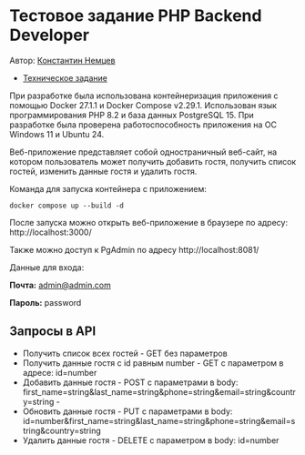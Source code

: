 # Тестовое задание PHP Backend Developer

Автор: [Константин Немцев](https://github.com/NemtsevK)

* [Техническое задание](specification.md)

При разработке была использована контейнеризация приложения с помощью Docker 27.1.1 и Docker Compose v2.29.1. Использован язык программирования PHP 8.2 и база данных PostgreSQL 15. При разработке была проверена работоспособность приложения на ОС Windows 11 и Ubuntu 24.

Веб-приложение представляет собой одностраничный веб-сайт, на котором пользователь может получить добавить гостя, получить список гостей, изменить данные гостя и удалить гостя.

Команда для запуска контейнера с приложением:

```
docker compose up --build -d
```

После запуска можно открыть веб-приложение в браузере по адресу: http://localhost:3000/

Также можно доступ к PgAdmin по адресу http://localhost:8081/

Данные для входа:

**Почта:** admin@admin.com

**Пароль:** password

## Запросы в API

* Получить список всех гостей - GET без параметров
* Получить данные гостя с id равным number - GET с параметром в адресе: id=number
* Добавить данные гостя - POST с параметрами в body: first_name=string&last_name=string&phone=string&email=string&country=string -
* Обновить данные гостя - PUT с параметрами в body: id=number&first_name=string&last_name=string&phone=string&email=string&country=string
* Удалить данные гостя - DELETE с параметром в body: id=number

